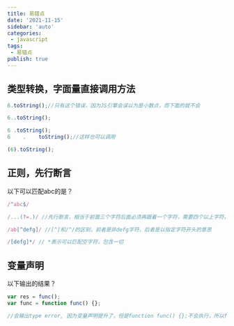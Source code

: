```yaml
---
title: 易错点
date: '2021-11-15'
sidebar: 'auto'
categories:
 - javascript
tags:
 - 易错点
publish: true
---
```


## 类型转换，字面量直接调用方法
```js
6.toString();//只有这个错误，因为JS引擎会误以为是小数点，而下面的就不会

6..toString();

6 .toString();
6    .    toString();//这样也可以调用

(6).toString();
```

## 正则，先行断言
以下可以匹配abc的是？
```js
/^abc$/

/...(?=.)/ //先行断言，相当于前面三个字符后面必须再跟着一个字符，需要四个以上字符，所以不对

/ab[^defg]/ //[^]和/^/的区别，前者是非defg字符，后者是以指定字符开头的意思

/[defg]*/ // *表示可以匹配空字符，包含一切
```

## 变量声明
以下输出的结果？
```js
var res = func();
var func = function func() {};

//会输出type error, 因为变量声明提升了，但是function func() {};不会执行，所以func是undefined
```